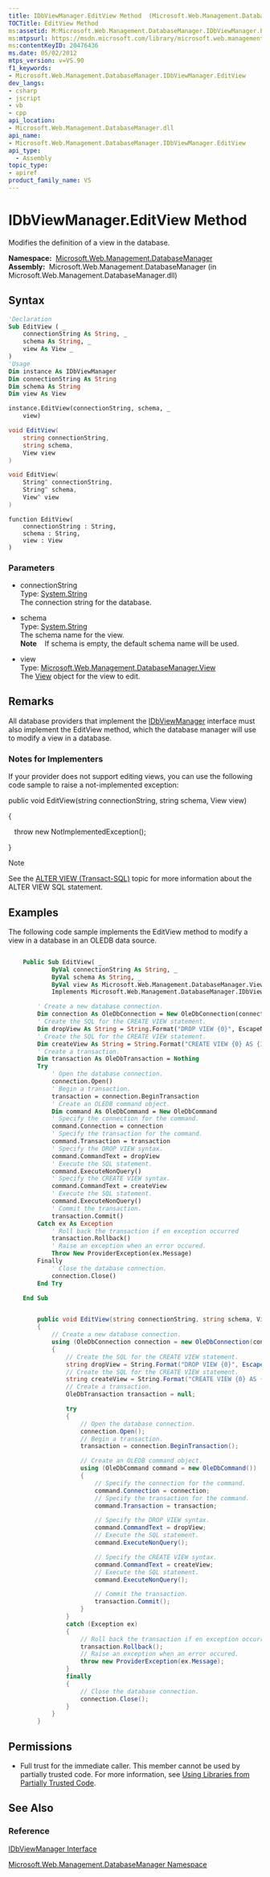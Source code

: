 ```yaml
---
title: IDbViewManager.EditView Method  (Microsoft.Web.Management.DatabaseManager)
TOCTitle: EditView Method
ms:assetid: M:Microsoft.Web.Management.DatabaseManager.IDbViewManager.EditView(System.String,System.String,Microsoft.Web.Management.DatabaseManager.View)
ms:mtpsurl: https://msdn.microsoft.com/library/microsoft.web.management.databasemanager.idbviewmanager.editview(v=VS.90)
ms:contentKeyID: 20476436
ms.date: 05/02/2012
mtps_version: v=VS.90
f1_keywords:
- Microsoft.Web.Management.DatabaseManager.IDbViewManager.EditView
dev_langs:
- csharp
- jscript
- vb
- cpp
api_location:
- Microsoft.Web.Management.DatabaseManager.dll
api_name:
- Microsoft.Web.Management.DatabaseManager.IDbViewManager.EditView
api_type:
  - Assembly
topic_type:
- apiref
product_family_name: VS
---
```


# IDbViewManager.EditView Method

Modifies the definition of a view in the database.

**Namespace:**  [Microsoft.Web.Management.DatabaseManager](microsoft-web-management-databasemanager-namespace.md)  
**Assembly:**  Microsoft.Web.Management.DatabaseManager (in Microsoft.Web.Management.DatabaseManager.dll)

## Syntax

```vb
'Declaration
Sub EditView ( _
    connectionString As String, _
    schema As String, _
    view As View _
)
'Usage
Dim instance As IDbViewManager
Dim connectionString As String
Dim schema As String
Dim view As View

instance.EditView(connectionString, schema, _
    view)
```

```csharp
void EditView(
    string connectionString,
    string schema,
    View view
)
```

```cpp
void EditView(
    String^ connectionString, 
    String^ schema, 
    View^ view
)
```

```jscript
function EditView(
    connectionString : String, 
    schema : String, 
    view : View
)
```

### Parameters

  - connectionString  
    Type: [System.String](https://msdn.microsoft.com/library/s1wwdcbf)  
    The connection string for the database.  

<!-- end list -->

  - schema  
    Type: [System.String](https://msdn.microsoft.com/library/s1wwdcbf)  
    The schema name for the view.  
    **Note**    If schema is empty, the default schema name will be used.  

<!-- end list -->

  - view  
    Type: [Microsoft.Web.Management.DatabaseManager.View](view-class-microsoft-web-management-databasemanager.md)  
    The [View](view-class-microsoft-web-management-databasemanager.md) object for the view to edit.  

## Remarks

All database providers that implement the [IDbViewManager](idbviewmanager-interface-microsoft-web-management-databasemanager.md) interface must also implement the EditView method, which the database manager will use to modify a view in a database.

### 

### Notes for Implementers

If your provider does not support editing views, you can use the following code sample to raise a not-implemented exception:

public void EditView(string connectionString, string schema, View view)

{

   throw new NotImplementedException();

}

> [!NOTE]  
> See the [ALTER VIEW (Transact-SQL)](https://msdn.microsoft.com/library/ms173846.aspx) topic for more information about the ALTER VIEW SQL statement.

## Examples

The following code sample implements the EditView method to modify a view in a database in an OLEDB data source.

```vb

    Public Sub EditView( _
            ByVal connectionString As String, _
            ByVal schema As String, _
            ByVal view As Microsoft.Web.Management.DatabaseManager.View) _
            Implements Microsoft.Web.Management.DatabaseManager.IDbViewManager.EditView

        ' Create a new database connection.
        Dim connection As OleDbConnection = New OleDbConnection(connectionString)
        ' Create the SQL for the CREATE VIEW statement.
        Dim dropView As String = String.Format("DROP VIEW {0}", EscapeName(view.Name))
        ' Create the SQL for the CREATE VIEW statement.
        Dim createView As String = String.Format("CREATE VIEW {0} AS {1}", EscapeName(view.Name), view.Definition)
        ' Create a transaction.
        Dim transaction As OleDbTransaction = Nothing
        Try
            ' Open the database connection.
            connection.Open()
            ' Begin a transaction.
            transaction = connection.BeginTransaction
            ' Create an OLEDB command object.
            Dim command As OleDbCommand = New OleDbCommand
            ' Specify the connection for the command.
            command.Connection = connection
            ' Specify the transaction for the command.
            command.Transaction = transaction
            ' Specify the DROP VIEW syntax.
            command.CommandText = dropView
            ' Execute the SQL statement.
            command.ExecuteNonQuery()
            ' Specify the CREATE VIEW syntax.
            command.CommandText = createView
            ' Execute the SQL statement.
            command.ExecuteNonQuery()
            ' Commit the transaction.
            transaction.Commit()
        Catch ex As Exception
            ' Roll back the transaction if en exception occurred
            transaction.Rollback()
            ' Raise an exception when an error occured.
            Throw New ProviderException(ex.Message)
        Finally
            ' Close the database connection.
            connection.Close()
        End Try

    End Sub

```

```csharp

        public void EditView(string connectionString, string schema, View view)
        {
            // Create a new database connection.
            using (OleDbConnection connection = new OleDbConnection(connectionString))
            {
                // Create the SQL for the CREATE VIEW statement.
                string dropView = String.Format("DROP VIEW {0}", EscapeName(view.Name));
                // Create the SQL for the CREATE VIEW statement.
                string createView = String.Format("CREATE VIEW {0} AS {1}", EscapeName(view.Name), view.Definition);
                // Create a transaction.
                OleDbTransaction transaction = null;

                try
                {
                    // Open the database connection.
                    connection.Open();
                    // Begin a transaction.
                    transaction = connection.BeginTransaction();

                    // Create an OLEDB command object.
                    using (OleDbCommand command = new OleDbCommand())
                    {
                        // Specify the connection for the command.
                        command.Connection = connection;
                        // Specify the transaction for the command.
                        command.Transaction = transaction;

                        // Specify the DROP VIEW syntax.
                        command.CommandText = dropView;
                        // Execute the SQL statement.
                        command.ExecuteNonQuery();

                        // Specify the CREATE VIEW syntax.
                        command.CommandText = createView;
                        // Execute the SQL statement.
                        command.ExecuteNonQuery();

                        // Commit the transaction.
                        transaction.Commit();
                    }
                }
                catch (Exception ex)
                {
                    // Roll back the transaction if en exception occurred
                    transaction.Rollback();
                    // Raise an exception when an error occured.
                    throw new ProviderException(ex.Message);
                }
                finally
                {
                    // Close the database connection.
                    connection.Close();
                }
            }
        }

```

## Permissions

  - Full trust for the immediate caller. This member cannot be used by partially trusted code. For more information, see [Using Libraries from Partially Trusted Code](https://msdn.microsoft.com/library/8skskf63).

## See Also

### Reference

[IDbViewManager Interface](idbviewmanager-interface-microsoft-web-management-databasemanager.md)

[Microsoft.Web.Management.DatabaseManager Namespace](microsoft-web-management-databasemanager-namespace.md)
